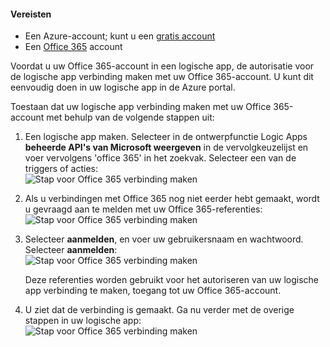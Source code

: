 #### <a name="prerequisites"></a>Vereisten
* Een Azure-account; kunt u een [gratis account](https://azure.microsoft.com/free)
* Een [Office 365](https://office365.com) account  

Voordat u uw Office 365-account in een logische app, de autorisatie voor de logische app verbinding maken met uw Office 365-account. U kunt dit eenvoudig doen in uw logische app in de Azure portal.  

Toestaan dat uw logische app verbinding maken met uw Office 365-account met behulp van de volgende stappen uit:

1. Een logische app maken. Selecteer in de ontwerpfunctie Logic Apps **beheerde API's van Microsoft weergeven** in de vervolgkeuzelijst en voer vervolgens 'office 365' in het zoekvak. Selecteer een van de triggers of acties:  
    ![Stap voor Office 365 verbinding maken](./media/connectors-create-api-office365-outlook/office365-sendemail.png)  
2. Als u verbindingen met Office 365 nog niet eerder hebt gemaakt, wordt u gevraagd aan te melden met uw Office 365-referenties:  
    ![Stap voor Office 365 verbinding maken](./media/connectors-create-api-office365-outlook/office365-signin.png)  
3. Selecteer **aanmelden**, en voer uw gebruikersnaam en wachtwoord. Selecteer **aanmelden**:  
    ![Stap voor Office 365 verbinding maken](./media/connectors-create-api-office365-outlook/office365-usernamepassword.png)
   
    Deze referenties worden gebruikt voor het autoriseren van uw logische app verbinding te maken, toegang tot uw Office 365-account. 
4. U ziet dat de verbinding is gemaakt. Ga nu verder met de overige stappen in uw logische app:   
    ![Stap voor Office 365 verbinding maken](./media/connectors-create-api-office365-outlook/office365-sendemailproperties.png)  

